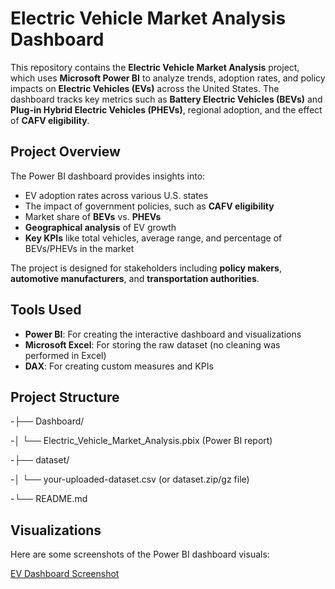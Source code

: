 # Electric Vehicle Market Analysis Dashboard

This repository contains the **Electric Vehicle Market Analysis** project, which uses **Microsoft Power BI** to analyze trends, adoption rates, and policy impacts on **Electric Vehicles (EVs)** across the United States. The dashboard tracks key metrics such as **Battery Electric Vehicles (BEVs)** and **Plug-in Hybrid Electric Vehicles (PHEVs)**, regional adoption, and the effect of **CAFV eligibility**.

## Project Overview

The Power BI dashboard provides insights into:
- EV adoption rates across various U.S. states
- The impact of government policies, such as **CAFV eligibility**
- Market share of **BEVs** vs. **PHEVs**
- **Geographical analysis** of EV growth
- **Key KPIs** like total vehicles, average range, and percentage of BEVs/PHEVs in the market

The project is designed for stakeholders including **policy makers**, **automotive manufacturers**, and **transportation authorities**.

## Tools Used
- **Power BI**: For creating the interactive dashboard and visualizations
- **Microsoft Excel**: For storing the raw dataset (no cleaning was performed in Excel)
- **DAX**: For creating custom measures and KPIs

## Project Structure

-├── Dashboard/

-│ └── Electric_Vehicle_Market_Analysis.pbix (Power BI report)

-├── dataset/

-│ └── your-uploaded-dataset.csv (or dataset.zip/gz file)

-└── README.md

## Visualizations

Here are some screenshots of the Power BI dashboard visuals:

[EV Dashboard Screenshot](https://github.com/PRAVEEN5432114/Electric-vehicle-market-analysis/blob/main/Electric%20vehicle%20dashboard%20screenshot.png)

